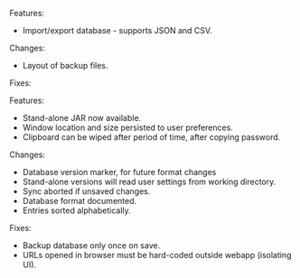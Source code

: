 Features:
- Import/export database - supports JSON and CSV.

Changes:
- Layout of backup files.

Fixes:





Features:
- Stand-alone JAR now available.
- Window location and size persisted to user preferences.
- Clipboard can be wiped after period of time, after copying password.

Changes:
- Database version marker, for future format changes
- Stand-alone versions will read user settings from working directory.
- Sync aborted if unsaved changes.
- Database format documented.
- Entries sorted alphabetically.

Fixes:
- Backup database only once on save.
- URLs opened in browser must be hard-coded outside webapp (isolating UI).
